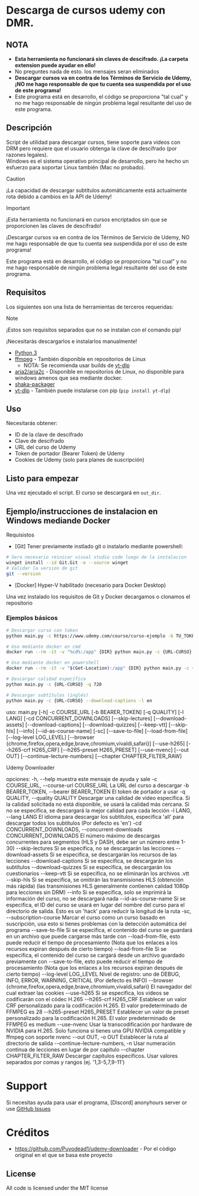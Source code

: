 # Descarga de cursos udemy con DMR.
## NOTA


- **Esta herramienta no funcionará sin claves de descifrado. ¡La carpeta extension puede ayudar en ello!**
- No preguntes nada de esto. los mensajes seran eliminados
- **Descargar cursos va en contra de los Términos de Servicio de Udemy, ¡NO me hago responsable de que tu cuenta sea suspendida por el uso de este programa!**
- Este programa está en desarrollo, el código se proporciona "tal cual" y no me hago responsable de ningún problema legal resultante del uso de este programa.

## Descripción

Script de utilidad para descargar cursos, tiene soporte para videos con DRM pero requiere que el usuario obtenga la clave de descifrado (por razones legales).  
Windows es el sistema operativo principal de desarrollo, pero he hecho un esfuerzo para soportar Linux también (Mac no probado).

> [!CAUTION]
> ¡La capacidad de descargar subtítulos automáticamente está actualmente rota debido a cambios en la API de Udemy!

> [!IMPORTANT]  
> ¡Esta herramienta no funcionará en cursos encriptados sin que se proporcionen las claves de descifrado!
>
> ¡Descargar cursos va en contra de los Términos de Servicio de Udemy, NO me hago responsable de que tu cuenta sea suspendida por el uso de este programa!
>
> Este programa está en desarrollo, el código se proporciona "tal cual" y no me hago responsable de ningún problema legal resultante del uso de este programa.

## Requisitos

Los siguientes son una lista de herramientas de terceros requeridas:

> [!NOTE]  
> ¡Estos son requisitos separados que no se instalan con el comando pip!
>
> ¡Necesitarás descargarlos e instalarlos manualmente!

- [Python 3](https://python.org/)
- [ffmpeg](https://www.ffmpeg.org/) - También disponible en repositorios de Linux
  - NOTA: Se recomienda usar builds de [yt-dlp](https://github.com/yt-dlp/FFmpeg-Builds/releases/tag/latest)
- [aria2/aria2c](https://github.com/aria2/aria2/) - Disponible en repositorios de Linux, no disponible para windows amenos que sea mediante docker.
- [shaka-packager](https://github.com/shaka-project/shaka-packager/releases/latest)
- [yt-dlp](https://github.com/yt-dlp/yt-dlp/) - También puede instalarse con pip (`pip install yt-dlp`)

## Uso

Necesitarás obtener:
- ID de la clave de descifrado
- Clave de descifrado
- URL del curso de Udemy
- Token de portador (Bearer Token) de Udemy
- Cookies de Udemy (solo para planes de suscripción)

## Listo para empezar

Una vez ejecutado el script. El curso se descargará en `out_dir`.

## Ejemplo/instrucciones de instalacion en Windows mediande Docker

Requisistos
- [Git] Tener previamente instlado git o instalarlo mediante powershell:
```bash
# Sera necesario reinicar visual studio code luego de la instalacion
winget install --id Git.Git -e --source winget
# Validar la version de git
git --version
```
- [Docker] Hyper-V habilitado (necesario para Docker Desktop)

Una vez instalado los requisitos de Git y Docker decargamos o clonamos el repositorio

 

### Ejemplos básicos

```bash
# Descargar curso con token
python main.py -c https://www.udemy.com/course/curso-ejemplo -b TU_TOKEN

# Uso mediante docker en cmd
docker run --rm -it -v "%cd%:/app" {DIR} python main.py -c {URL-CURSO} -b {ACCESS_TOKEN}

# Uso mediante docker en powershell
docker run --rm -it -v "$(Get-Location):/app" {DIR} python main.py -c {URL-CURSO} -b {ACCESS_TOKEN}

# Descargar calidad específica
python main.py -c {URL-CURSO} -q 720

# Descargar subtítulos (inglés)
python main.py -c {URL-CURSO} --download-captions -l en

```
uso: main.py [-h] -c COURSE_URL [-b BEARER_TOKEN] [-q QUALITY] [-l LANG] [-cd CONCURRENT_DOWNLOADS] [--skip-lectures] [--download-assets]
               [--download-captions] [--download-quizzes] [--keep-vtt] [--skip-hls] [--info] [--id-as-course-name] [-sc] [--save-to-file] [--load-from-file]
               [--log-level LOG_LEVEL] [--browser {chrome,firefox,opera,edge,brave,chromium,vivaldi,safari}] [--use-h265] [--h265-crf H265_CRF] [--h265-preset H265_PRESET]
               [--use-nvenc] [--out OUT] [--continue-lecture-numbers]
               [--chapter CHAPTER_FILTER_RAW]

Udemy Downloader

opciones:
  -h, --help            muestra este mensaje de ayuda y sale
  -c COURSE_URL, --course-url COURSE_URL
                        La URL del curso a descargar
  -b BEARER_TOKEN, --bearer BEARER_TOKEN
                        El token de portador a usar
  -q QUALITY, --quality QUALITY
                        Descargar una calidad de video específica. Si la calidad solicitada no está disponible, se usará la calidad más cercana. Si no se especifica, se descargará la mejor calidad para cada lección
  -l LANG, --lang LANG  El idioma para descargar los subtítulos, especifica 'all' para descargar todos los subtítulos (Por defecto es 'en')
  -cd CONCURRENT_DOWNLOADS, --concurrent-downloads CONCURRENT_DOWNLOADS
                        El número máximo de descargas concurrentes para segmentos (HLS y DASH, debe ser un número entre 1-30)
  --skip-lectures       Si se especifica, no se descargarán las lecciones
  --download-assets     Si se especifica, se descargarán los recursos de las lecciones
  --download-captions   Si se especifica, se descargarán los subtítulos
  --download-quizzes    Si se especifica, se descargarán los cuestionarios
  --keep-vtt            Si se especifica, no se eliminarán los archivos .vtt
  --skip-hls            Si se especifica, se omitirán las transmisiones HLS (obtención más rápida) (las transmisiones HLS generalmente contienen calidad 1080p para lecciones sin DRM)
  --info                Si se especifica, solo se imprimirá la información del curso, no se descargará nada
  --id-as-course-name   Si se especifica, el ID del curso se usará en lugar del nombre del curso para el directorio de salida. Esto es un 'hack' para reducir la longitud de la ruta
  -sc, --subscription-course
                        Marcar el curso como un curso basado en suscripción, usa esto si tienes problemas con la detección automática del programa
  --save-to-file        Si se especifica, el contenido del curso se guardará en un archivo que puede cargarse más tarde con --load-from-file, esto puede reducir el tiempo de procesamiento (Nota que los enlaces a los recursos expiran después de cierto tiempo)
  --load-from-file      Si se especifica, el contenido del curso se cargará desde un archivo guardado previamente con --save-to-file, esto puede reducir el tiempo de procesamiento (Nota que los enlaces a los recursos expiran después de cierto tiempo)
  --log-level LOG_LEVEL
                        Nivel de registro: uno de DEBUG, INFO, ERROR, WARNING, CRITICAL (Por defecto es INFO)
  --browser {chrome,firefox,opera,edge,brave,chromium,vivaldi,safari}
                        El navegador del cual extraer las cookies
  --use-h265            Si se especifica, los videos se codificarán con el códec H.265
  --h265-crf H265_CRF   Establecer un valor CRF personalizado para la codificación H.265. El valor predeterminado de FFMPEG es 28
  --h265-preset H265_PRESET
                        Establecer un valor de preset personalizado para la codificación H.265. El valor predeterminado de FFMPEG es medium
  --use-nvenc           Usar la transcodificación por hardware de NVIDIA para H.265. Solo funciona si tienes una GPU NVIDIA compatible y ffmpeg con soporte nvenc
  --out OUT, -o OUT     Establecer la ruta al directorio de salida
  --continue-lecture-numbers, -n
                        Usar numeración continua de lecciones en lugar de por capítulo
  --chapter CHAPTER_FILTER_RAW
                        Descargar capítulos específicos. Usar valores separados por comas y rangos (ej. '1,3-5,7,9-11')

# Support

Si necesitas ayuda para usar el programa, [Discord] anonyhours server or use [GitHub Issues](https://github.com/anonyhours/edumy-downloader/issues)

# Créditos
-   https://github.com/Puyodead1/udemy-downloader - Por el código original en el que se basa este proyecto

## License

All code is licensed under the MIT license

